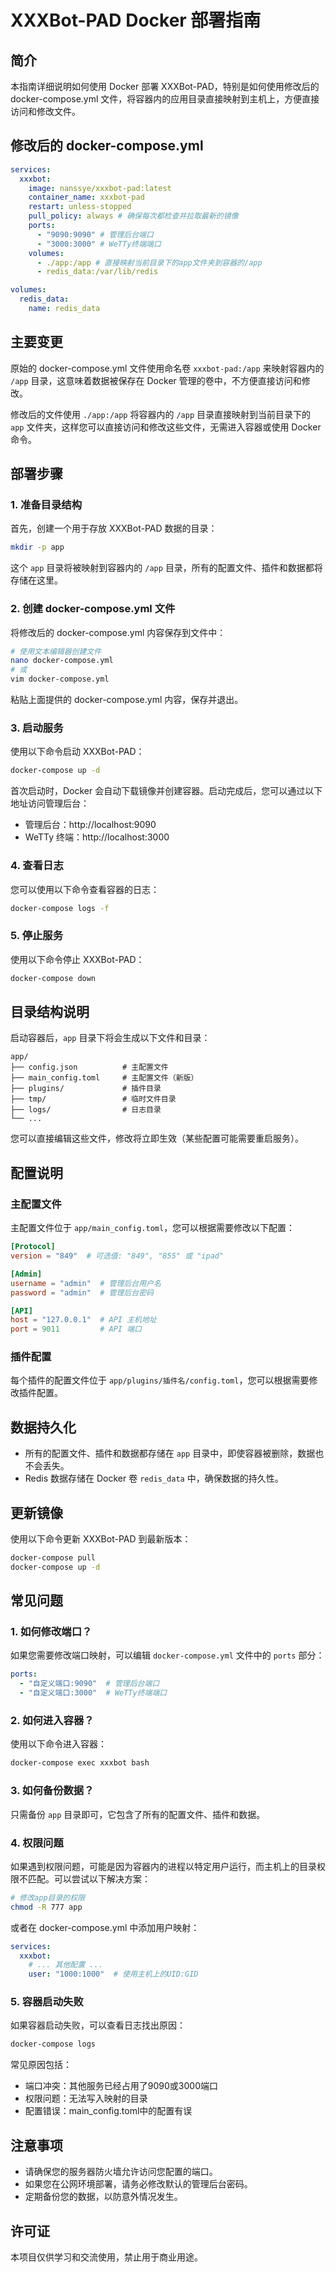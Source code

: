 # XXXBot-PAD Docker 部署指南

## 简介

本指南详细说明如何使用 Docker 部署 XXXBot-PAD，特别是如何使用修改后的 docker-compose.yml 文件，将容器内的应用目录直接映射到主机上，方便直接访问和修改文件。

## 修改后的 docker-compose.yml

```yaml
services:
  xxxbot:
    image: nanssye/xxxbot-pad:latest
    container_name: xxxbot-pad
    restart: unless-stopped
    pull_policy: always # 确保每次都检查并拉取最新的镜像
    ports:
      - "9090:9090" # 管理后台端口
      - "3000:3000" # WeTTy终端端口
    volumes:
      - ./app:/app # 直接映射当前目录下的app文件夹到容器的/app
      - redis_data:/var/lib/redis

volumes:
  redis_data:
    name: redis_data
```

## 主要变更

原始的 docker-compose.yml 文件使用命名卷 `xxxbot-pad:/app` 来映射容器内的 `/app` 目录，这意味着数据被保存在 Docker 管理的卷中，不方便直接访问和修改。

修改后的文件使用 `./app:/app` 将容器内的 `/app` 目录直接映射到当前目录下的 `app` 文件夹，这样您可以直接访问和修改这些文件，无需进入容器或使用 Docker 命令。

## 部署步骤

### 1. 准备目录结构

首先，创建一个用于存放 XXXBot-PAD 数据的目录：

```bash
mkdir -p app
```

这个 `app` 目录将被映射到容器内的 `/app` 目录，所有的配置文件、插件和数据都将存储在这里。

### 2. 创建 docker-compose.yml 文件

将修改后的 docker-compose.yml 内容保存到文件中：

```bash
# 使用文本编辑器创建文件
nano docker-compose.yml
# 或
vim docker-compose.yml
```

粘贴上面提供的 docker-compose.yml 内容，保存并退出。

### 3. 启动服务

使用以下命令启动 XXXBot-PAD：

```bash
docker-compose up -d
```

首次启动时，Docker 会自动下载镜像并创建容器。启动完成后，您可以通过以下地址访问管理后台：

- 管理后台：http://localhost:9090
- WeTTy 终端：http://localhost:3000

### 4. 查看日志

您可以使用以下命令查看容器的日志：

```bash
docker-compose logs -f
```

### 5. 停止服务

使用以下命令停止 XXXBot-PAD：

```bash
docker-compose down
```

## 目录结构说明

启动容器后，`app` 目录下将会生成以下文件和目录：

```
app/
├── config.json          # 主配置文件
├── main_config.toml     # 主配置文件（新版）
├── plugins/             # 插件目录
├── tmp/                 # 临时文件目录
├── logs/                # 日志目录
└── ...
```

您可以直接编辑这些文件，修改将立即生效（某些配置可能需要重启服务）。

## 配置说明

### 主配置文件

主配置文件位于 `app/main_config.toml`，您可以根据需要修改以下配置：

```toml
[Protocol]
version = "849"  # 可选值: "849", "855" 或 "ipad"

[Admin]
username = "admin"  # 管理后台用户名
password = "admin"  # 管理后台密码

[API]
host = "127.0.0.1"  # API 主机地址
port = 9011         # API 端口
```

### 插件配置

每个插件的配置文件位于 `app/plugins/插件名/config.toml`，您可以根据需要修改插件配置。

## 数据持久化

- 所有的配置文件、插件和数据都存储在 `app` 目录中，即使容器被删除，数据也不会丢失。
- Redis 数据存储在 Docker 卷 `redis_data` 中，确保数据的持久性。

## 更新镜像

使用以下命令更新 XXXBot-PAD 到最新版本：

```bash
docker-compose pull
docker-compose up -d
```

## 常见问题

### 1. 如何修改端口？

如果您需要修改端口映射，可以编辑 `docker-compose.yml` 文件中的 `ports` 部分：

```yaml
ports:
  - "自定义端口:9090"  # 管理后台端口
  - "自定义端口:3000"  # WeTTy终端端口
```

### 2. 如何进入容器？

使用以下命令进入容器：

```bash
docker-compose exec xxxbot bash
```

### 3. 如何备份数据？

只需备份 `app` 目录即可，它包含了所有的配置文件、插件和数据。

### 4. 权限问题

如果遇到权限问题，可能是因为容器内的进程以特定用户运行，而主机上的目录权限不匹配。可以尝试以下解决方案：

```bash
# 修改app目录的权限
chmod -R 777 app
```

或者在 docker-compose.yml 中添加用户映射：

```yaml
services:
  xxxbot:
    # ... 其他配置 ...
    user: "1000:1000"  # 使用主机上的UID:GID
```

### 5. 容器启动失败

如果容器启动失败，可以查看日志找出原因：

```bash
docker-compose logs
```

常见原因包括：
- 端口冲突：其他服务已经占用了9090或3000端口
- 权限问题：无法写入映射的目录
- 配置错误：main_config.toml中的配置有误

## 注意事项

- 请确保您的服务器防火墙允许访问您配置的端口。
- 如果您在公网环境部署，请务必修改默认的管理后台密码。
- 定期备份您的数据，以防意外情况发生。

## 许可证

本项目仅供学习和交流使用，禁止用于商业用途。
